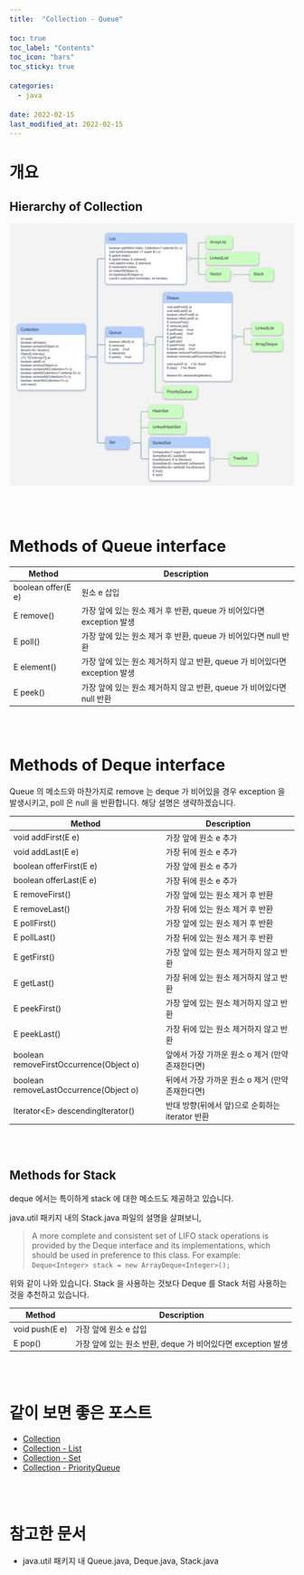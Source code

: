 ```yaml
---
title:  "Collection - Queue"

toc: true
toc_label: "Contents"
toc_icon: "bars"
toc_sticky: true

categories:
  - java

date: 2022-02-15
last_modified_at: 2022-02-15
---
```


# 개요

## Hierarchy of Collection

![Collection](../../assets/images/2022-02-15-java_collection_queue/Collection-16449055108191-16449090337232.jpg)

<br><br>

# Methods of Queue interface

| Method             | Description                                                  |
| ------------------ | ------------------------------------------------------------ |
| boolean offer(E e) | 원소 e 삽입                                                  |
| E remove()         | 가장 앞에 있는 원소 제거 후 반환, queue 가 비어있다면 exception 발생 |
| E poll()           | 가장 앞에 있는 원소 제거 후 반환, queue 가 비어있다면 null 반환 |
| E element()        | 가장 앞에 있는 원소 제거하지 않고 반환, queue 가 비어있다면 exception 발생 |
| E peek()           | 가장 앞에 있는 원소 제거하지 않고 반환, queue 가 비어있다면 null 반환 |

<br><br>

# Methods of Deque interface

Queue 의 메소드와 마찬가지로 remove 는 deque 가 비어있을 경우 exception 을 발생시키고, poll 은 null 을 반환합니다. 해당 설명은 생략하겠습니다.

| Method                                  | Description                                      |
| --------------------------------------- | ------------------------------------------------ |
| void addFirst(E e)                      | 가장 앞에 원소 e 추가                            |
| void addLast(E e)                       | 가장 뒤에 원소 e 추가                            |
| boolean offerFirst(E e)                 | 가장 앞에 원소 e 추가                            |
| boolean offerLast(E e)                  | 가장 뒤에 원소 e 추가                            |
| E removeFirst()                         | 가장 앞에 있는 원소 제거 후 반환                 |
| E removeLast()                          | 가장 뒤에 있는 원소 제거 후 반환                 |
| E pollFirst()                           | 가장 앞에 있는 원소 제거 후 반환                 |
| E pollLast()                            | 가장 뒤에 있는 원소 제거 후 반환                 |
| E getFirst()                            | 가장 앞에 있는 원소 제거하지 않고 반환           |
| E getLast()                             | 가장 뒤에 있는 원소 제거하지 않고 반환           |
| E peekFirst()                           | 가장 앞에 있는 원소 제거하지 않고 반환           |
| E peekLast()                            | 가장 뒤에 있는 원소 제거하지 않고 반환           |
| boolean removeFirstOccurrence(Object o) | 앞에서 가장 가까운 원소 o 제거 (만약 존재한다면) |
| boolean removeLastOccurrence(Object o)  | 뒤에서 가장 가까운 원소 o 제거 (만약 존재한다면) |
| Iterator\<E> descendingIterator()       | 반대 방향(뒤에서 앞)으로 순회하는 iterator 반환  |

<br><br>

## Methods for Stack

deque 에서는 특이하게 stack 에 대한 메소드도 제공하고 있습니다.

java.util 패키지 내의 Stack.java 파일의 설명을 살펴보니,

> A more complete and consistent set of LIFO stack operations is provided by the Deque interface and its implementations, which should be used in preference to this class. For example: `Deque<Integer> stack = new ArrayDeque<Integer>();`

위와 같이 나와 있습니다. Stack 을 사용하는 것보다 Deque 를 Stack 처럼 사용하는 것을 추천하고 있습니다.

| Method         | Description                                                  |
| -------------- | ------------------------------------------------------------ |
| void push(E e) | 가장 앞에 원소 e 삽입                                        |
| E pop()        | 가장 앞에 있는 원소 반환, deque 가 비어있다면 exception 발생 |

<br><br>

# 같이 보면 좋은 포스트

* [Collection](../java_collection)
* [Collection - List](../java_collection_list)
* [Collection - Set](../java_collection_set)
* [Collection - PriorityQueue](../java_collection_priorityqueue)

<br><br>

# 참고한 문서

* java.util 패키지 내 Queue.java, Deque.java, Stack.java